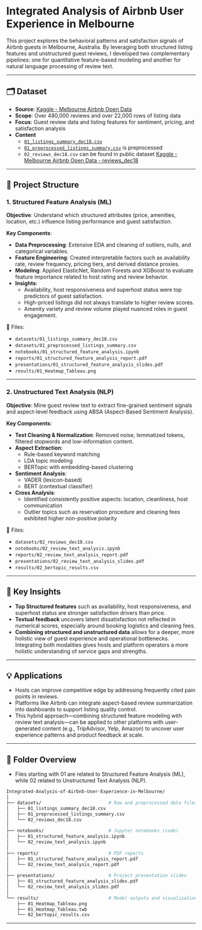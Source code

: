 # Integrated Analysis of Airbnb User Experience in Melbourne

This project explores the behavioral patterns and satisfaction signals of Airbnb guests in Melbourne, Australia. By leveraging both structured listing features and unstructured guest reviews, I developed two complementary pipelines: one for quantitative feature-based modeling and another for natural language processing of review text.

---

## 🗂 Dataset

- **Source**: [Kaggle - Melbourne Airbnb Open Data](https://www.kaggle.com/datasets/tylerx/melbourne-airbnb-open-data)
- **Scope**: Over 480,000 reviews and over 22,000 rows of listing data
- **Focus**: Guest review data and listing features for sentiment, pricing, and satisfaction analysis
- **Content**
  - [`01_listings_summary_dec18.csv`](https://github.com/zion-wu/Integrated-Analysis-of-Airbnb-User-Experience-in-Melbourne/blob/main/datasets/01_listings_summary_dec18.csv)
  - [`01_preprocessed_listings_summary.csv`](https://github.com/zion-wu/Integrated-Analysis-of-Airbnb-User-Experience-in-Melbourne/blob/main/datasets/01_preprocessed_listings_summary.csv) is preprocessed
  - `02_reviews_dec18.csv` can be found in public dataset [Kaggle - Melbourne Airbnb Open Data - reviews_dec18](https://www.kaggle.com/datasets/tylerx/melbourne-airbnb-open-data?select=reviews_dec18.csv)

---

## 📌 Project Structure

### 1. Structured Feature Analysis (ML)

**Objective**: Understand which structured attributes (price, amenities, location, etc.) influence listing performance and guest satisfaction.

**Key Components**:
- **Data Preprocessing**: Extensive EDA and cleaning of outliers, nulls, and categorical variables.
- **Feature Engineering**: Created interpretable factors such as availability rate, review frequency, pricing tiers, and derived distance proxies.
- **Modeling**: Applied ElasticNet, Random Forests and XGBoost to evaluate feature importance related to host rating and review behavior.
- **Insights**:
  - Availability, host responsiveness and superhost status were top predictors of guest satisfaction.
  - High-priced listings did not always translate to higher review scores.
  - Amenity variety and review volume played nuanced roles in guest engagement.

📎 Files:
- `datasets/01_listings_summary_dec18.csv`
- `datasets/01_preprocessed_listings_summary.csv`
- `notebooks/01_structured_feature_analysis.ipynb`
- `reports/01_structured_feature_analysis_report.pdf`
- `presentations/01_structured_feature_analysis_slides.pdf`
- `results/01_Heatmap_Tableau.png`

---

### 2. Unstructured Text Analysis (NLP)

**Objective**: Mine guest review text to extract fine-grained sentiment signals and aspect-level feedback using ABSA (Aspect-Based Sentiment Analysis).

**Key Components**:
- **Text Cleaning & Normalization**: Removed noise, lemmatized tokens, filtered stopwords and low-information content.
- **Aspect Extraction**:
  - Rule-based keyword matching
  - LDA topic modeling
  - BERTopic with embedding-based clustering
- **Sentiment Analysis**:
  - VADER (lexicon-based)
  - BERT (contextual classifier)
- **Cross Analysis**:
  - Identified consistently positive aspects: location, cleanliness, host communication
  - Outlier topics such as reservation procedure and cleaning fees exhibited higher non-positive polarity

📎 Files:
- `datasets/02_reviews_dec18.csv`
- `notebooks/02_review_text_analysis.ipynb`
- `reports/02_review_text_analysis_report.pdf`
- `presentations/02_review_text_analysis_slides.pdf`
- `results/02_bertopic_results.csv`

---

## 🔑 Key Insights

- **Top Structured features** such as availability, host responsiveness, and superhost status are stronger satisfaction drivers than price.
- **Textual feedback** uncovers latent dissatisfaction not reflected in numerical scores, especially around booking logistics and cleaning fees.
- **Combining structured and unstructured data** allows for a deeper, more holistic view of guest experience and operational bottlenecks. Integrating both modalities gives hosts and platform operators a more holistic understanding of service gaps and strengths.

---

## 💡 Applications

- Hosts can improve competitive edge by addressing frequently cited pain points in reviews.
- Platforms like Airbnb can integrate aspect-based review summarization into dashboards to support listing quality control.
- This hybrid approach—combining structured feature modeling with review text analysis—can be applied to other platforms with user-generated content (e.g., TripAdvisor, Yelp, Amazon) to uncover user experience patterns and product feedback at scale.

---

## 📁 Folder Overview
- Files starting with 01 are related to Structured Feature Analysis (ML), while 02 related to Unstructured Text Analysis (NLP).
```bash
Integrated-Analysis-of-Airbnb-User-Experience-in-Melbourne/
│
├── datasets/                         # Raw and preprocessed data files
│   ├── 01_listings_summary_dec18.csv
│   ├── 01_preprocessed_listings_summary.csv
│   └── 02_reviews_dec18.csv
│
├── notebooks/                        # Jupyter notebooks (code)
│   ├── 01_structured_feature_analysis.ipynb
│   └── 02_review_text_analysis.ipynb
│
├── reports/                          # PDF reports
│   ├── 01_structured_feature_analysis_report.pdf
│   └── 02_review_text_analysis_report.pdf
│
├── presentations/                    # Project presentation slides
│   ├── 01_structured_feature_analysis_slides.pdf
│   └── 02_review_text_analysis_slides.pdf
│
└── results/                          # Model outputs and visualizations
    ├── 01_Heatmap_Tableau.png
    ├── 01_Heatmap_Tableau.twb
    └── 02_bertopic_results.csv
```

---
